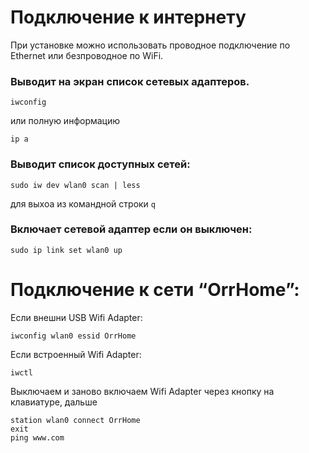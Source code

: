 # Подключение к интернету

При установке можно использовать проводное подключение по Ethernet или безпроводное по WiFi.

### Выводит на экран список сетевых адаптеров.

```
iwconfig
```
или полную информацию
```
ip a
```

### Выводит список доступных сетей:

```
sudo iw dev wlan0 scan | less
```
для выхоа из командной строки `q`

### Включает сетевой адаптер если он выключен:

```
sudo ip link set wlan0 up
```

# Подключение к сети “OrrHome”:
Если внешни USB Wifi Adapter:
```
iwconfig wlan0 essid OrrHome
```
Если встроенный Wifi Adapter:
```
iwctl
```
Выключаем и заново включаем Wifi Adapter через кнопку на клавиатуре, дальше
```
station wlan0 connect OrrHome
exit
ping www.com
```

